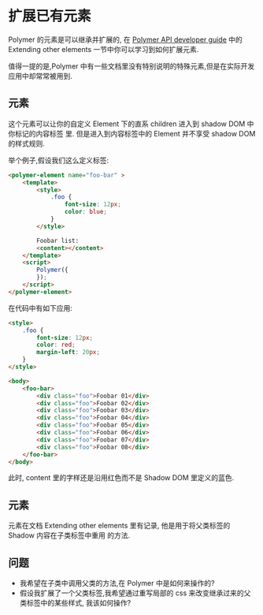 # 扩展已有元素

Polymer 的元素是可以继承并扩展的, 在 [Polymer API developer guide](https://www.polymer-project.org/docs/polymer/polymer.html)
 中的 Extending other elements 一节中你可以学习到如何扩展元素.

值得一提的是,Polymer 中有一些文档里没有特别说明的特殊元素,但是在实际开发应用中却常常被用到.

## <content> 元素

这个元素可以让你的自定义 Element 下的直系 children 进入到 shadow DOM 中你标记的内容标签 <content> 里.
但是进入到内容标签中的 Element 并不享受 shadow DOM 的样式规则.

举个例子,假设我们这么定义标签:

```html
<polymer-element name="foo-bar" >
    <template>
        <style>
            .foo {
                font-size: 12px;
                color: blue;
            }
        </style>

        Foobar list:
        <content></content>
    </template>
    <script>
        Polymer({
        });
    </script>
</polymer-element>
```

在代码中有如下应用:

```html
<style>
    .foo {
        font-size: 12px;
        color: red;
        margin-left: 20px;
    }
</style>

<body>
    <foo-bar>
        <div class="foo">Foobar 01</div>
        <div class="foo">Foobar 02</div>
        <div class="foo">Foobar 03</div>
        <div class="foo">Foobar 04</div>
        <div class="foo">Foobar 05</div>
        <div class="foo">Foobar 06</div>
        <div class="foo">Foobar 07</div>
        <div class="foo">Foobar 08</div>
    </foo-bar>
</body>
```

此时, content 里的字样还是沿用红色而不是 Shadow DOM 里定义的蓝色.

## <shadow> 元素

<shadow> 元素在文档 Extending other elements 里有记录, 他是用于将父类标签的 Shadow 内容在子类标签中重用
的方法.

## 问题

  - 我希望在子类中调用父类的方法,在 Polymer 中是如何来操作的?
  - 假设我扩展了一个父类标签,我希望通过重写局部的 css 来改变继承过来的父类标签中的某些样式, 我该如何操作?
